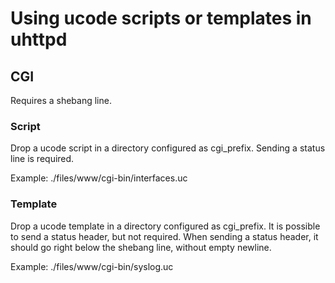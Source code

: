# Using ucode scripts or templates in uhttpd

## CGI

Requires a shebang line.

### Script

Drop a ucode script in a directory configured as cgi_prefix. Sending a status
line is required.

Example: ./files/www/cgi-bin/interfaces.uc

### Template

Drop a ucode template in a directory configured as cgi_prefix. It is possible
to send a status header, but not required. When sending a status header, it
should go right below the shebang line, without empty newline.

Example: ./files/www/cgi-bin/syslog.uc
